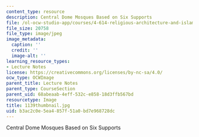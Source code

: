 ```yaml
---
content_type: resource
description: Central Dome Mosques Based on Six Supports
file: /ol-ocw-studio-app/courses/4-614-religious-architecture-and-islamic-cultures-fall-2002/b3ac2c0e5ea4857f51a0bd7e968728dc_1139thumbnail.jpg
file_size: 20758
file_type: image/jpeg
image_metadata:
  caption: ''
  credit: ''
  image-alt: ''
learning_resource_types:
- Lecture Notes
license: https://creativecommons.org/licenses/by-nc-sa/4.0/
ocw_type: OCWImage
parent_title: Lecture Notes
parent_type: CourseSection
parent_uid: 68abeaab-4eff-532c-e858-18d3ffb567bd
resourcetype: Image
title: 1139thumbnail.jpg
uid: b3ac2c0e-5ea4-857f-51a0-bd7e968728dc
---
```

Central Dome Mosques Based on Six Supports